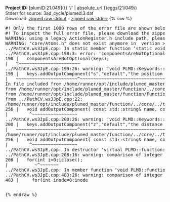 **Project ID:** [plumID:21.049]({{ '/' | absolute_url }}eggs/21/049/)  
Stderr for source:  3ad_cycle/plumed.3.dat   
Download: [zipped raw stdout](plumed.3.dat.plumed_master.stdout.txt.zip) - [zipped raw stderr](plumed.3.dat.plumed_master.stderr.txt.zip) 
{% raw %}
<pre>
#! Only the first 1000 rows of the error file are shown below
#! To inspect the full error file, please download the zipped raw stderr file above
WARNING: using a legacy ActionRegister.h include path, please use <<#include "core/ActionRegister.h">>
WARNING: "core/Atoms.h" does not exist anymore in  version >=2.10, you should change your code.
../PathCV.ws3JpE.cpp: In static member function ‘static void PLMD::function::PathCV::registerKeywords(PLMD::Keywords&)’:
../PathCV.ws3JpE.cpp:198:3: error: ‘componentsAreNotOptional’ was not declared in this scope
198 |   componentsAreNotOptional(keys);
|   ^~~~~~~~~~~~~~~~~~~~~~~~
../PathCV.ws3JpE.cpp:199:26: warning: ‘void PLMD::Keywords::addOutputComponent(const std::string&, const std::string&, const std::string&)’ is deprecated: Use addOutputComponent with four argument and specify valid types for value from scalar/vector/matrix/grid [-Wdeprecated-declarations]
199 |   keys.addOutputComponent("s","default","the position on the path");
|   ~~~~~~~~~~~~~~~~~~~~~~~^~~~~~~~~~~~~~~~~~~~~~~~~~~~~~~~~~~~~~~~~~
In file included from /home/runner/opt/include/plumed_master/function/../core/Action.h:27,
from /home/runner/opt/include/plumed_master/function/../core/ActionWithValue.h:25,
from /home/runner/opt/include/plumed_master/function/Function.h:25,
from ../PathCV.ws3JpE.cpp:22:
/home/runner/opt/include/plumed_master/function/../core/../tools/Keywords.h:256:8: note: declared here
256 |   void addOutputComponent( const std::string& name, const std::string& key, const std::string& descr );
|        ^~~~~~~~~~~~~~~~~~
../PathCV.ws3JpE.cpp:200:26: warning: ‘void PLMD::Keywords::addOutputComponent(const std::string&, const std::string&, const std::string&)’ is deprecated: Use addOutputComponent with four argument and specify valid types for value from scalar/vector/matrix/grid [-Wdeprecated-declarations]
200 |   keys.addOutputComponent("z","default","the distance from the path");
|   ~~~~~~~~~~~~~~~~~~~~~~~^~~~~~~~~~~~~~~~~~~~~~~~~~~~~~~~~~~~~~~~~~~~
/home/runner/opt/include/plumed_master/function/../core/../tools/Keywords.h:256:8: note: declared here
256 |   void addOutputComponent( const std::string& name, const std::string& key, const std::string& descr );
|        ^~~~~~~~~~~~~~~~~~
../PathCV.ws3JpE.cpp: In destructor ‘virtual PLMD::function::PathCV::~PathCV()’:
../PathCV.ws3JpE.cpp:208:16: warning: comparison of integer expressions of different signedness: ‘int’ and ‘unsigned int’ [-Wsign-compare]
208 |   for(int i=0;i<mw_n_;++i){
|               ~^~~~~~
../PathCV.ws3JpE.cpp: In constructor ‘PLMD::function::PathCV::PathCV(const PLMD::ActionOptions&)’:
../PathCV.ws3JpE.cpp:236:16: warning: comparison of integer expressions of different signedness: ‘int’ and ‘unsigned int’ [-Wsign-compare]
236 |   for(int i=0;i<mw_n_;++i){
|               ~^~~~~~
../PathCV.ws3JpE.cpp:259:11: warning: comparison of integer expressions of different signedness: ‘int’ and ‘unsigned int’ [-Wsign-compare]
259 |       if(i==mw_id_) ifiles[i]->close();
|          ~^~~~~~~~
../PathCV.ws3JpE.cpp: In member function ‘void PLMD::function::PathCV::generatePath()’:
../PathCV.ws3JpE.cpp:483:26: warning: comparison of integer expressions of different signedness: ‘int’ and ‘unsigned int’ [-Wsign-compare]
483 |     for(int inode=0;inode<nnodes;inode++){
|                     ~~~~~^~~~~~~
../PathCV.ws3JpE.cpp: In member function ‘void PLMD::function::PathCV::readMultipleWalkers()’:
../PathCV.ws3JpE.cpp:941:16: warning: comparison of integer expressions of different signedness: ‘int’ and ‘unsigned int’ [-Wsign-compare]
941 |   for(int i=0;i<mw_n_;++i){
|               ~^~~~~~
../PathCV.ws3JpE.cpp:942:9: warning: comparison of integer expressions of different signedness: ‘int’ and ‘unsigned int’ [-Wsign-compare]
942 |     if(i==mw_id_) continue;
|        ~^~~~~~~~
../PathCV.ws3JpE.cpp:957:5: error: invalid use of incomplete type ‘class PLMD::Communicator’
957 |     comm.Barrier();
|     ^~~~
In file included from /home/runner/opt/include/plumed_master/function/../core/../tools/OFile.h:25,
from /home/runner/opt/include/plumed_master/function/../core/../tools/Log.h:25,
from /home/runner/opt/include/plumed_master/function/../core/Action.h:30:
/home/runner/opt/include/plumed_master/function/../core/../tools/FileBase.h:29:7: note: forward declaration of ‘class PLMD::Communicator’
29 | class Communicator;
|       ^~~~~~~~~~~~
../PathCV.ws3JpE.cpp:958:5: error: invalid use of incomplete type ‘class PLMD::Communicator’
958 |     multi_sim_comm.Barrier();
|     ^~~~~~~~~~~~~~
/home/runner/opt/include/plumed_master/function/../core/../tools/FileBase.h:29:7: note: forward declaration of ‘class PLMD::Communicator’
29 | class Communicator;
|       ^~~~~~~~~~~~
terminate called after throwing an instance of 'PLMD::Plumed::ExceptionError'
what():
(core/PlumedMain.cpp:1499) void PLMD::PlumedMain::load(const std::string&)
An error happened while executing command env PLUMED_ROOT='/home/runner/opt/lib/plumed_master' PLUMED_VERSION='2.11.0-dev' PLUMED_HTMLDIR='/home/runner/opt/share/doc/plumed_master' PLUMED_INCLUDEDIR='/home/runner/opt/include' PLUMED_PROGRAM_NAME='plumed_master' PLUMED_IS_INSTALLED='yes' "/home/runner/opt/lib/plumed_master"/scripts/mklib.sh -n -o ./../PathCV.2.11.0-dev.so ../PathCV.cpp

[fv-az2027-338:08524] *** Process received signal ***
[fv-az2027-338:08524] Signal: Aborted (6)
[fv-az2027-338:08524] Signal code:  (-6)
[fv-az2027-338:08524] [ 0] /lib/x86_64-linux-gnu/libc.so.6(+0x45330)[0x7f279d845330]
[fv-az2027-338:08524] [ 1] /lib/x86_64-linux-gnu/libc.so.6(pthread_kill+0x11c)[0x7f279d89eb2c]
[fv-az2027-338:08524] [ 2] /lib/x86_64-linux-gnu/libc.so.6(gsignal+0x1e)[0x7f279d84527e]
[fv-az2027-338:08524] [ 3] /lib/x86_64-linux-gnu/libc.so.6(abort+0xdf)[0x7f279d8288ff]
[fv-az2027-338:08524] [ 4] /lib/x86_64-linux-gnu/libstdc++.so.6(+0xa5ff5)[0x7f279dca5ff5]
[fv-az2027-338:08524] [ 5] /lib/x86_64-linux-gnu/libstdc++.so.6(+0xbb0da)[0x7f279dcbb0da]
[fv-az2027-338:08524] [ 6] /lib/x86_64-linux-gnu/libstdc++.so.6(_ZSt10unexpectedv+0x0)[0x7f279dca5a55]
[fv-az2027-338:08524] [ 7] /lib/x86_64-linux-gnu/libstdc++.so.6(+0xa5a6f)[0x7f279dca5a6f]
[fv-az2027-338:08524] [ 8] plumed_master(+0x146dd)[0x55d5f88bf6dd]
[fv-az2027-338:08524] [ 9] /lib/x86_64-linux-gnu/libc.so.6(+0x2a1ca)[0x7f279d82a1ca]
[fv-az2027-338:08524] [10] /lib/x86_64-linux-gnu/libc.so.6(__libc_start_main+0x8b)[0x7f279d82a28b]
[fv-az2027-338:08524] [11] plumed_master(+0x15365)[0x55d5f88c0365]
[fv-az2027-338:08524] *** End of error message ***
</pre>
{% endraw %}
